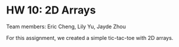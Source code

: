 # HW 10: 2D Arrays

Team members: Eric Cheng, Lily Yu, Jayde Zhou

For this assignment, we created a simple tic-tac-toe with 2D arrays.
